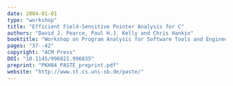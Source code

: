 ```yaml
---
date: 2004-01-01
type: "workshop"
title: "Efficient Field-Sensitive Pointer Analysis for C"
authors: "David J. Pearce, Paul H.J. Kelly and Chris Hankin"
booktitle: "Workshop on Program Analysis for Software Tools and Engineering (PASTE)"
pages: "37--42"
copyright: "ACM Press"
DOI: "10.1145/996821.996835"
preprint: "PKH04_PASTE_preprint.pdf"
website: "http://www.st.cs.uni-sb.de/paste/"
---
```


